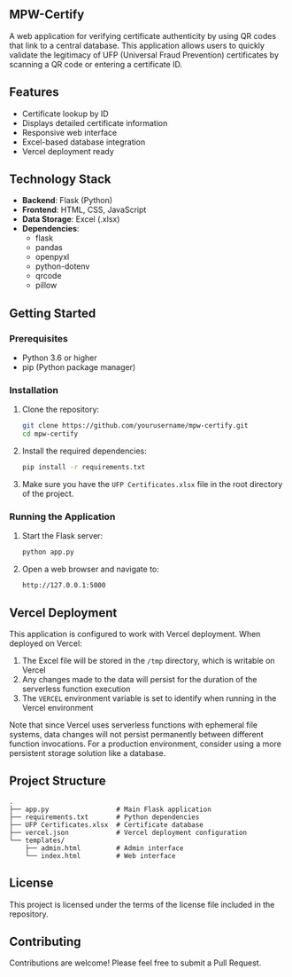 ## MPW-Certify

A web application for verifying certificate authenticity by using QR codes that link to a central database. This application allows users to quickly validate the legitimacy of UFP (Universal Fraud Prevention) certificates by scanning a QR code or entering a certificate ID.

## Features

- Certificate lookup by ID
- Displays detailed certificate information
- Responsive web interface
- Excel-based database integration
- Vercel deployment ready

## Technology Stack

- **Backend**: Flask (Python)
- **Frontend**: HTML, CSS, JavaScript
- **Data Storage**: Excel (.xlsx)
- **Dependencies**: 
  - flask
  - pandas
  - openpyxl
  - python-dotenv
  - qrcode
  - pillow

## Getting Started

### Prerequisites

- Python 3.6 or higher
- pip (Python package manager)

### Installation

1. Clone the repository:
   ```bash
   git clone https://github.com/yourusername/mpw-certify.git
   cd mpw-certify
   ```

2. Install the required dependencies:
   ```bash
   pip install -r requirements.txt
   ```

3. Make sure you have the `UFP Certificates.xlsx` file in the root directory of the project.

### Running the Application

1. Start the Flask server:
   ```bash
   python app.py
   ```

2. Open a web browser and navigate to:
   ```
   http://127.0.0.1:5000
   ```

## Vercel Deployment

This application is configured to work with Vercel deployment. When deployed on Vercel:

1. The Excel file will be stored in the `/tmp` directory, which is writable on Vercel
2. Any changes made to the data will persist for the duration of the serverless function execution
3. The `VERCEL` environment variable is set to identify when running in the Vercel environment

Note that since Vercel uses serverless functions with ephemeral file systems, data changes will not persist permanently between different function invocations. For a production environment, consider using a more persistent storage solution like a database.

## Project Structure

```
.
├── app.py                 # Main Flask application
├── requirements.txt       # Python dependencies
├── UFP Certificates.xlsx  # Certificate database
├── vercel.json            # Vercel deployment configuration
└── templates/
    ├── admin.html         # Admin interface
    └── index.html         # Web interface
```

## License

This project is licensed under the terms of the license file included in the repository.

## Contributing

Contributions are welcome! Please feel free to submit a Pull Request.